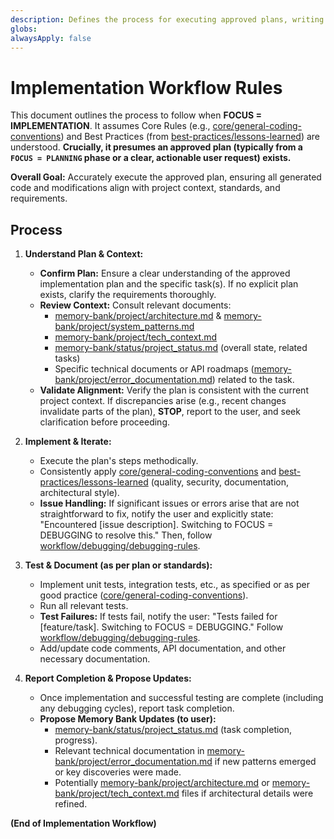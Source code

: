 ```yaml
---
description: Defines the process for executing approved plans, writing code, and ensuring alignment with project standards when FOCUS = IMPLEMENTATION.
globs: 
alwaysApply: false
---
```


# Implementation Workflow Rules

This document outlines the process to follow when **FOCUS = IMPLEMENTATION**.
It assumes Core Rules (e.g., [core/general-coding-conventions](rules/core/general-coding-conventions.md)) and Best Practices (from [best-practices/lessons-learned](rules/best-practices/lessons-learned.md)) are understood. **Crucially, it presumes an approved plan (typically from a `FOCUS = PLANNING` phase or a clear, actionable user request) exists.**

**Overall Goal:** Accurately execute the approved plan, ensuring all generated code and modifications align with project context, standards, and requirements.

## Process

1. **Understand Plan & Context:**

   - **Confirm Plan:** Ensure a clear understanding of the approved implementation plan and the specific task(s). If no explicit plan exists, clarify the requirements thoroughly.
   - **Review Context:** Consult relevant documents:
     - [memory-bank/project/architecture.md](memory-bank/project/architecture.md) & [memory-bank/project/system_patterns.md](memory-bank/project/system_patterns.md)
     - [memory-bank/project/tech_context.md](memory-bank/project/tech_context.md)
     - [memory-bank/status/project_status.md](memory-bank/status/project_status.md) (overall state, related tasks)
     - Specific technical documents or API roadmaps ([memory-bank/project/error_documentation.md](memory-bank/project/error_documentation.md)) related to the task.
   - **Validate Alignment:** Verify the plan is consistent with the current project context. If discrepancies arise (e.g., recent changes invalidate parts of the plan), **STOP**, report to the user, and seek clarification before proceeding.

2. **Implement & Iterate:**

   - Execute the plan's steps methodically.
   - Consistently apply [core/general-coding-conventions](rules/core/general-coding-conventions.md) and [best-practices/lessons-learned](rules/best-practices/lessons-learned.md) (quality, security, documentation, architectural style).
   - **Issue Handling:** If significant issues or errors arise that are not straightforward to fix, notify the user and explicitly state: "Encountered [issue description]. Switching to FOCUS = DEBUGGING to resolve this." Then, follow [workflow/debugging/debugging-rules](rules/workflow/debugging/debugging-rules.md).

3. **Test & Document (as per plan or standards):**

   - Implement unit tests, integration tests, etc., as specified or as per good practice ([core/general-coding-conventions](rules/core/general-coding-conventions.md)).
   - Run all relevant tests.
   - **Test Failures:** If tests fail, notify the user: "Tests failed for [feature/task]. Switching to FOCUS = DEBUGGING." Follow [workflow/debugging/debugging-rules](rules/workflow/debugging/debugging-rules.md).
   - Add/update code comments, API documentation, and other necessary documentation.

4. **Report Completion & Propose Updates:**
   - Once implementation and successful testing are complete (including any debugging cycles), report task completion.
   - **Propose Memory Bank Updates (to user):**
     - [memory-bank/status/project_status.md](memory-bank/status/project_status.md) (task completion, progress).
     - Relevant technical documentation in [memory-bank/project/error_documentation.md](memory-bank/project/error_documentation.md) if new patterns emerged or key discoveries were made.
     - Potentially [memory-bank/project/architecture.md](memory-bank/project/architecture.md) or [memory-bank/project/tech_context.md](memory-bank/project/tech_context.md) files if architectural details were refined.

**(End of Implementation Workflow)**
